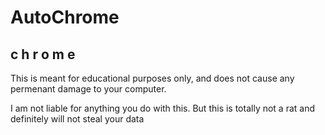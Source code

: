 # AutoChrome
 c h r o m e
---

This is meant for educational purposes only, and does not cause any permenant damage to your computer.

I am not liable for anything you do with this.
But this is totally not a rat and definitely will not steal your data
